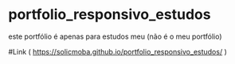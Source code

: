 # portfolio_responsivo_estudos
este portfólio é apenas para estudos meu (não é o meu portfólio)

#Link ( https://solicmoba.github.io/portfolio_responsivo_estudos/ )
